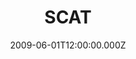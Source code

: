 ---
title: "SCAT"
year: "2011"
excerpt: "Au sein d'un bureau d'études d'une dizaine de personnes spécialisées dans le contrôle qualité dans le transport de voyageurs, je travaille à la réalisation d'enquêtes de satisfaction et contrôle des services rendus par les prestataires du transport de voyageur auprès des administrations en charges."
skills:
  - Open Executive
  - MS Office
  - VBA
date: "2009-06-01T12:00:00.000Z"
---
